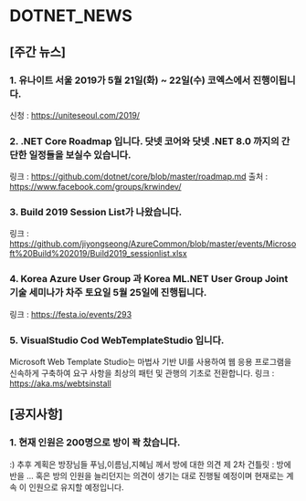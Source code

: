 # DOTNET_NEWS

## [주간 뉴스]

### 1. 유나이트 서울 2019가  5월 21일(화) ~ 22일(수) 코엑스에서 진행이됩니다.
신청 :  https://uniteseoul.com/2019/

### 2. .NET Core Roadmap 입니다. 닷넷 코어와 닷넷 .NET 8.0 까지의 간단한 일정들을 보실수 있습니다.
링크 : https://github.com/dotnet/core/blob/master/roadmap.md
출처 : https://www.facebook.com/groups/krwindev/

### 3. Build 2019 Session List가 나왔습니다.
링크 : https://github.com/jiyongseong/AzureCommon/blob/master/events/Microsoft%20Build%202019/Build2019_sessionlist.xlsx

### 4. Korea Azure User Group 과 Korea ML.NET User Group Joint 기술 세미나가 차주 토요일 5월 25일에 진행됩니다.
링크 : https://festa.io/events/293

### 5. VisualStudio Cod WebTemplateStudio 입니다.
Microsoft Web Template Studio는 마법사 기반 UI를 사용하여 웹 응용 프로그램을 신속하게 구축하여 요구 사항을 최상의 패턴 및 관행의 기초로 전환합니다. 
링크 : https://aka.ms/webtsinstall

## [공지사항]
### 1. 현재 인원은 200명으로 방이 꽉 찼습니다. 
:) 추후 계획은 방장님들 푸님,이름님,지혜님 께서 방에 대한 의견 
제 2차 건틀릿 : 방에 반을 ... 혹은 방의 인원을 늘리던지는 의견이 생기는 대로 진행될 예정이며 현재로는
계속 이 인원으로 유지할 예정입니다.


